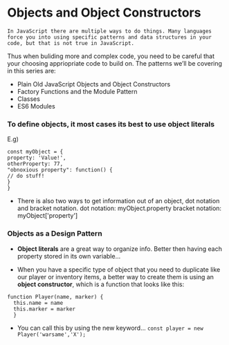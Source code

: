 # Objects and Object Constructors

    In JavaScript there are multiple ways to do things. Many languages force you into using specific patterns and data structures in your code, but that is not true in JavaScript.

Thus when buliding more and complex code, you need to be careful that your choosing appriopriate code to build on.
The patterns we’ll be covering in this series are:

- Plain Old JavaScript Objects and Object Constructors
- Factory Functions and the Module Pattern
- Classes
- ES6 Modules

### To define objects, it most cases its best to use object literals

E.g)

```
const myObject = {
property: 'Value!',
otherProperty: 77,
"obnoxious property": function() {
// do stuff!
}
}
```

- There is also two ways to get information out of an object, dot notation and bracket notation.
  dot notation: myObject.property
  bracket notation: myObject['property']

### Objects as a Design Pattern

- **Object literals** are a great way to organize info. Better then having each property stored in its own variable...

- When you have a specific type of object that you need to duplicate like our player or inventory items, a better way to create them is using an **object constructor**, which is a function that looks like this:

```
function Player(name, marker) {
  this.name = name
  this.marker = marker
  }
```

- You can call this by using the new keyword...
  `const player = new Player('warsame','X');`

